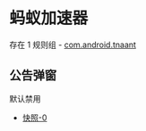 # 蚂蚁加速器

存在 1 规则组 - [com.android.tnaant](/src/apps/com.android.tnaant.ts)

## 公告弹窗

默认禁用

- [快照-0](https://i.gkd.li/import/13713449)
